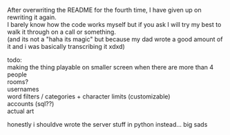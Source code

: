 After overwriting the README for the fourth time, I have given up on rewriting it again.       
I barely know how the code works myself but if you ask I will try my best to walk it through on a call or something.      
(and its not a "haha its magic" but because my dad wrote a good amount of it and i was basically transcribing it xdxd)

todo:      
making the thing playable on smaller screen when there are more than 4 people                   
rooms?     
usernames      
word filters / categories + character limits (customizable)         
accounts (sql??)            
actual art              



honestly i shouldve wrote the server stuff in python instead... big sads